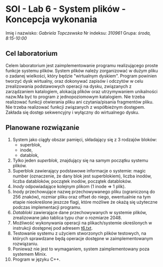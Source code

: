 # SOI - Lab 6 - System plików - Koncepcja wykonania

Imię i nazwisko: *Gabriela Topczewska*
Nr indeksu: *310961*
Grupa: *środa, 8:15-10:00*

## Cel laboratorium

Celem laboratorium jest zaimplementowanie programu realizującego proste funkcje systemu plików. System plików należy zorganizować w dużym pliku o zadanej wielkości, który będzie "wirtualnym dyskiem". Program powinien tworzyć dysk wirtualny, oraz dokonywać zapisów i odczytów w celu zrealizowania podstawowych operacji na dysku, związanych z zarządzaniem katalogiem, alokacją plików oraz utrzymywaniem unikalności nazw.Ma być to program z jednopoziomowym katalogiem. Nie trzeba realizować funkcji otwierania pliku ani czytania/pisania fragmentów pliku. Nie trzeba realizować funkcji związanych z współbieżnym dostępem. Zakłada się dostęp sekwencyjny i wyłączny do wirtualnego dysku.

## Planowane rozwiązanie

1. System jako ciągły obszar pamięci, składający się z 3 rodzajów bloków:
    - superblok,
    - inode,
    - datablok,
2. Tylko jeden *superblok*, znajdujący się na samym początku systemu plików.
3. Superblok zawierający podstawowe informacje o systemie: magic number (oznaczenie, że dany blok jest superblokiem), liczba inodów, liczba databloków, początek inodów, początek databloków.
4. *Inody* odpowiadające kolejnym plikom (1 inode => 1 plik).
5. Inody przechowujące nazwę przechowywanego pliku (ograniczoną do 256 znaków), rozmiar pliku oraz offset do niego, ewentualnie na tym etapie nieokreślone jeszcze flagi, które możliwe że okażą się użyteczne podczas implementacji programu.
5. *Databloki* zawierające dane przechowywanych w systemie plików, zrealizowane jako tablica typu char o rozmiarze 2048.
6. Możliwość wykonywania operacji na plikach/systemie określonych w instrukcji dostępnej pod adresem [t6.txt](https://www.ia.pw.edu.pl/~tkruk/edu/soi/lab/t6.txt).
7. Testowanie systemu z użyciem stworzonych plików testowych, na których sprawdzane będą operacje dostępne w zaimplementowanym rozwiązaniu.
8. Ponieważ nie jest to wymaganiem, system zaimplementowany poza systemem Minix.
9. Program w języku C++.
